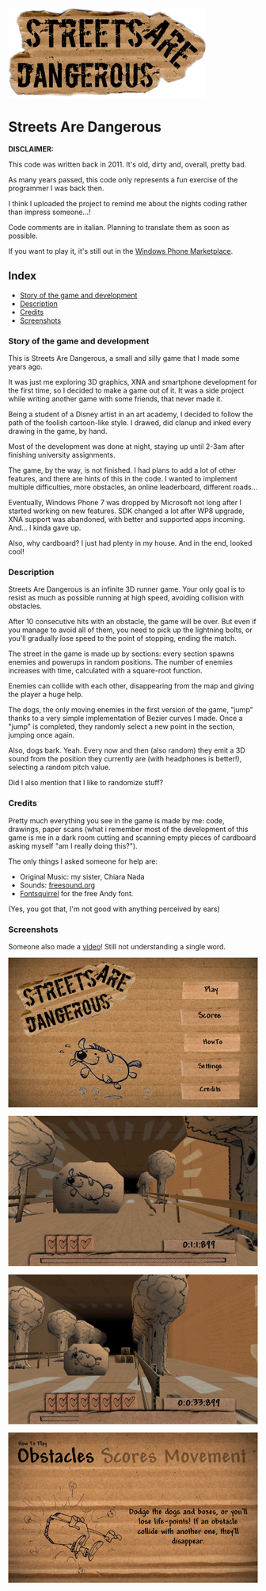 ![Streets are Dagerous Logo](StreetsAreDangerous/StreetsAreDangerous/logo.png)

# Streets Are Dangerous

**DISCLAIMER:**

This code was written back in 2011. It's old, dirty and, overall, pretty bad.

As many years passed, this code only represents a fun exercise of the programmer I was back then.

I think I uploaded the project to remind me about the nights coding rather than impress someone...!

Code comments are in italian. Planning to translate them as soon as possible.

If you want to play it, it's still out in the [Windows Phone Marketplace](https://www.microsoft.com/en-us/store/apps/streets-are-dangerous/9nblggh099sx).

## Index

- [Story of the game and development](#story)
- [Description](#description)
- [Credits](#credits)
- [Screenshots](#screens)

### <a name="story"></a> Story of the game and development

This is Streets Are Dangerous, a small and silly game that I made some years ago.

It was just me exploring 3D graphics, XNA and smartphone development for the first time, so I decided to make a game out of it. It was a side project while writing another game with some friends, that never made it.

Being a student of a Disney artist in an art academy, I decided to follow the path of the foolish cartoon-like style. I drawed, did clanup and inked every drawing in the game, by hand.

Most of the development was done at night, staying up until 2-3am after finishing university assignments.

The game, by the way, is not finished. I had plans to add a lot of other features, and there are hints of this in the code.
I wanted to implement multiple difficulties, more obstacles, an online leaderboard, different roads...

Eventually, Windows Phone 7 was dropped by Microsoft not long after I started working on new features. SDK changed a lot after WP8 upgrade, XNA support was abandoned, with better and supported apps incoming. And... I kinda gave up.

Also, why cardboard? I just had plenty in my house. And in the end, looked cool!

### <a name="description"></a> Description

Streets Are Dangerous is an infinite 3D runner game. Your only goal is to resist as much as possible running at high speed, avoiding collision with obstacles.

After 10 consecutive hits with an obstacle, the game will be over. But even if you manage to avoid all of them, you need to pick up the lightning bolts, or you'll gradually lose speed to the point of stopping, ending the match.

The street in the game is made up by sections: every section spawns enemies and powerups in random positions.
The number of enemies increases with time, calculated with a square-root function.

Enemies can collide with each other, disappearing from the map and giving the player a huge help.

The dogs, the only moving enemies in the first version of the game, "jump" thanks to a very simple implementation of Bezier curves I made.
Once a "jump" is completed, they randomly select a new point in the section, jumping once again.

Also, dogs bark. Yeah. Every now and then (also random) they emit a 3D sound from the position they currently are (with headphones is better!), selecting a random pitch value.

Did I also mention that I like to randomize stuff?

### <a name="credits"></a> Credits

Pretty much everything you see in the game is made by me: code, drawings, paper scans (what i remember most of the development of this game is me in a dark room cutting and scanning empty pieces of cardboard asking myself "am I really doing this?").

The only things I asked someone for help are:
 - Original Music: my sister, Chiara Nada
 - Sounds: [freesound.org](https://www.freesound.org/)
 - [Fontsquirrel](http://www.fontsquirrel.com/) for the free Andy font.

(Yes, you got that, I'm not good with anything perceived by ears)

### <a name="screens"></a> Screenshots

Someone also made a [video](https://www.youtube.com/watch?v=mBMqRwS2agg)! Still not understanding a single word.

![Streets are Dagerous Logo](/screenshots/1.png)

![Streets are Dagerous Logo](/screenshots/2.png)

![Streets are Dagerous Logo](/screenshots/3.png)

![Streets are Dagerous Logo](/screenshots/4.png)
